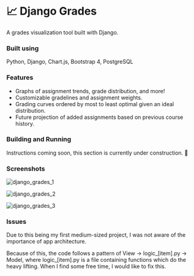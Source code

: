 # 📈 Django Grades

A grades visualization tool built with Django. 

### Built using ###

Python, Django, Chart.js, Bootstrap 4, PostgreSQL

### Features ###

* Graphs of assignment trends, grade distribution, and more!
* Customizable gradelines and assignment weights.
* Grading curves ordered by most to least optimal given an ideal distribution.
* Future projection of added assignments based on previous course history.

### Building and Running ###

Instructions coming soon, this section is currently under construction. 👷

### Screenshots

![django_grades_1](https://github.com/avhagedorn/DjangoGrades/assets/66842958/61607d19-8e16-4689-861d-7b314463943c)

![django_grades_2](https://github.com/avhagedorn/DjangoGrades/assets/66842958/67ae4f42-3cd3-4640-9b6e-d3ac07797ac7)

![django_grades_3](https://github.com/avhagedorn/DjangoGrades/assets/66842958/bf53099b-023c-4ccc-9205-ad442270c685)


### Issues ###

Due to this being my first medium-sized project, I was not aware of the importance of app architecture.

Because of this, the code follows a pattern of View -> logic_[item].py -> Model, where logic_[item].py is a file containing functions which do the heavy lifting. When I find some free time, I would like to fix this.
